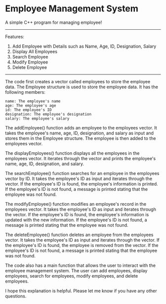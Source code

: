 # Employee Management System
A simple C++ program for managing employee!

---

Features: 
1. Add Employee with Details such as Name, Age, ID, Designation, Salary
2. Display All Employees
3. Search Employee
4. Modify Employee
5. Delete Employee

---
The code first creates a vector called employees to store the employee data. The Employee structure is used to store the employee data. It has the following members:

    name: The employee's name
    age: The employee's age
    id: The employee's ID
    designation: The employee's designation
    salary: The employee's salary

The addEmployee() function adds an employee to the employees vector. It takes the employee's name, age, ID, designation, and salary as input and stores them in the Employee structure. The employee is then added to the employees vector.

The displayEmployees() function displays all the employees in the employees vector. It iterates through the vector and prints the employee's name, age, ID, designation, and salary.

The searchEmployee() function searches for an employee in the employees vector by ID. It takes the employee's ID as input and iterates through the vector. If the employee's ID is found, the employee's information is printed. If the employee's ID is not found, a message is printed stating that the employee was not found.

The modifyEmployee() function modifies an employee's record in the employees vector. It takes the employee's ID as input and iterates through the vector. If the employee's ID is found, the employee's information is updated with the new information. If the employee's ID is not found, a message is printed stating that the employee was not found.

The deleteEmployee() function deletes an employee from the employees vector. It takes the employee's ID as input and iterates through the vector. If the employee's ID is found, the employee is removed from the vector. If the employee's ID is not found, a message is printed stating that the employee was not found.

The code also has a main function that allows the user to interact with the employee management system. The user can add employees, display employees, search for employees, modify employees, and delete employees.

I hope this explanation is helpful. Please let me know if you have any other questions.
